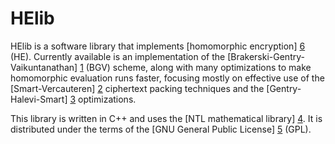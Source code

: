 HElib
=====

HElib is a software library that implements [homomorphic encryption] [6] (HE). Currently available is an implementation of the [Brakerski-Gentry-Vaikuntanathan] [1] (BGV) scheme, along with many optimizations to make homomorphic evaluation runs faster, focusing mostly on effective use of the [Smart-Vercauteren] [2] ciphertext packing techniques and the [Gentry-Halevi-Smart] [3] optimizations.

This library is written in C++ and uses the [NTL mathematical library] [4]. It is distributed under the terms of the [GNU General Public License] [5] (GPL).

  [1]: http://eprint.iacr.org/2011/277       "BGV12"
  [2]: http://eprint.iacr.org/2011/133       "SV11"
  [3]: http://eprint.iacr.org/2012/099       "GHS12"
  [4]: http://www.shoup.net/ntl/             "NTL"
  [5]: http://www.gnu.org/licenses/gpl.html  "GPL"
  [6]: http://en.wikipedia.org/wiki/Homomorphic_encryption "Homomorphic encryption"
